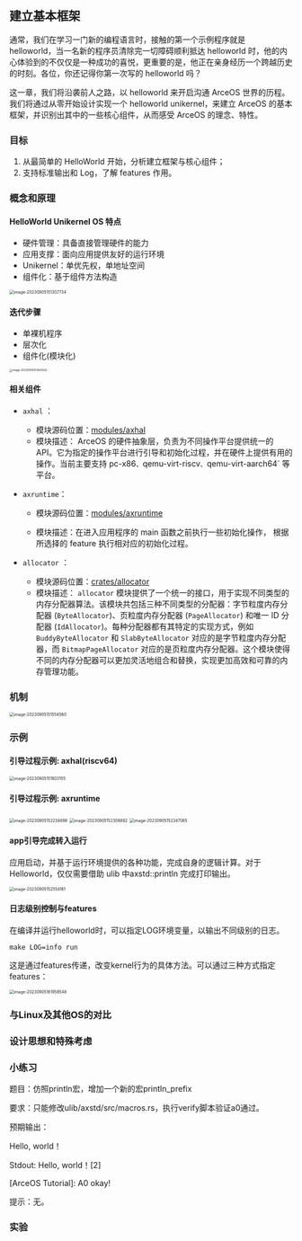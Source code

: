 ## 建立基本框架

通常，我们在学习一门新的编程语言时，接触的第一个示例程序就是 helloworld，当一名新的程序员清除完一切障碍顺利抵达 helloworld 时，他的内心体验到的不仅仅是一种成功的喜悦，更重要的是，他正在亲身经历一个跨越历史的时刻。各位，你还记得你第一次写的 helloworld 吗？

这一章，我们将沿袭前人之路，以 helloworld 来开启沟通 ArceOS 世界的历程。我们将通过从零开始设计实现一个 helloworld unikernel，来建立 ArceOS 的基本框架，并识别出其中的一些核心组件，从而感受 ArceOS 的理念、特性。

### 目标

1. 从最简单的 HelloWorld 开始，分析建立框架与核心组件；
2. 支持标准输出和 Log，了解 features 作用。

### 概念和原理

#### HelloWorld Unikernel OS 特点

- 硬件管理：具备直接管理硬件的能力
- 应用支撑：面向应用提供友好的运行环境
- Unikernel：单优先权，单地址空间
- 组件化：基于组件方法构造

<img src="./img/img3_0_1.png" alt="image-20230905151307734" style="zoom:50%;" />

#### 迭代步骤

- 单裸机程序
- 层次化
- 组件化(模块化)

<img src="./img/img3_0_2.png" alt="image-20230905151445642" style="zoom: 33%;" />

#### 相关组件

- ```axhal``` ：

  - 模块源码位置：[modules/axhal]( https://github.com/rcore-os/arceos/tree/main/modules/axhal)
  - 模块描述： ArceOS 的硬件抽象层，负责为不同操作平台提供统一的 API。它为指定的操作平台进行引导和初始化过程，并在硬件上提供有用的操作。当前主要支持 pc-x86`、`qemu-virt-riscv`、`qemu-virt-aarch64` 等平台。

- ```axruntime```：

  - 模块源码位置：[modules/axruntime]((https://github.com/rcore-os/arceos/tree/main/modules/axruntime) )


  - 模块描述：在进入应用程序的 main 函数之前执行一些初始化操作， 根据所选择的 feature 执行相对应的初始化过程。

- ```allocator``` ：

  - 模块源码位置：[crates/allocator](https://github.com/rcore-os/arceos/tree/main/crates/allocator)
  - 模块描述： `allocator` 模块提供了一个统一的接口，用于实现不同类型的内存分配器算法。该模块共包括三种不同类型的分配器：字节粒度内存分配器 (`ByteAllocator`)、页粒度内存分配器 (`PageAllocator`) 和唯一 ID 分配器 (`IdAllocator`)。每种分配器都有其特定的实现方式，例如 `BuddyByteAllocator` 和 `SlabByteAllocator` 对应的是字节粒度内存分配器，而 `BitmapPageAllocator` 对应的是页粒度内存分配器。这个模块使得不同的内存分配器可以更加灵活地组合和替换，实现更加高效和可靠的内存管理功能。


### 机制

<img src="./img/img3_0_3.png" alt="image-20230905151554560" style="zoom:50%;" />



### 示例

#### 引导过程示例: axhal(riscv64)

<img src="./img/img3_0_4.png" alt="image-20230905151803155" style="zoom: 50%;" />

#### 引导过程示例: axruntime

<img src="./img/img3_0_5.png" alt="image-20230905152234898" style="zoom:50%;" />

<img src="./img/img3_0_6.png" alt="image-20230905152308892" style="zoom:50%;" />

<img src="./img/img3_0_7.png" alt="image-20230905152347065" style="zoom:50%;" />

#### app引导完成转入运行

应用启动，并基于运行环境提供的各种功能，完成自身的逻辑计算。对于 Helloworld，仅仅需要借助 ulib 中axstd::println 完成打印输出。

<img src="./img/img3_0_8.png" alt="image-20230905152554161" style="zoom:50%;" />

#### 日志级别控制与features

在编译并运行helloworld时，可以指定LOG环境变量，以输出不同级别的日志。

```
make LOG=info run
```

这是通过features传递，改变kernel行为的具体方法。可以通过三种方式指定features：

<img src="./img/img3_0_9.png" alt="image-20230905161958548" style="zoom:50%;" />

### 与Linux及其他OS的对比



### 设计思想和特殊考虑



### 小练习

题目：仿照println宏，增加一个新的宏println_prefix

要求：只能修改ulib/axstd/src/macros.rs，执行verify脚本验证a0通过。

预期输出：

Hello, world！

Stdout: Hello, world！[2]

[ArceOS Tutorial]: A0 okay! 

提示：无。

### 实验


